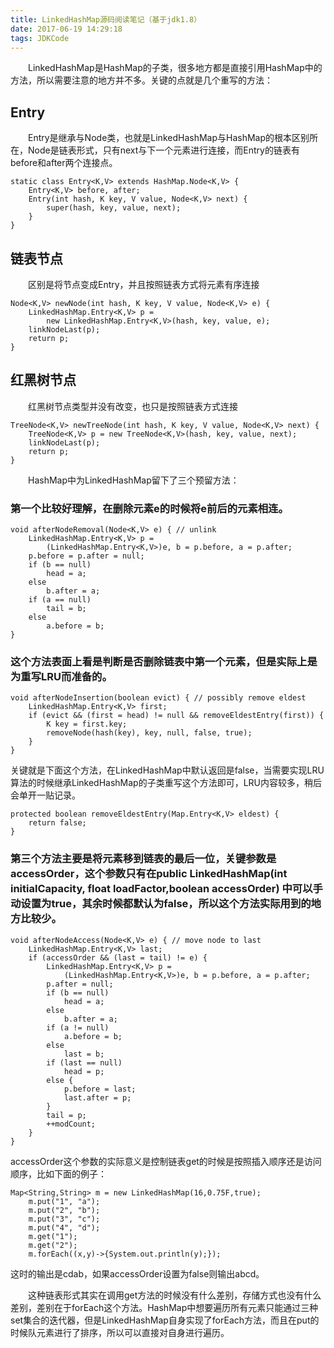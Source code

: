 ```yaml
---
title: LinkedHashMap源码阅读笔记（基于jdk1.8）
date: 2017-06-19 14:29:18
tags: JDKCode
---
```


　　LinkedHashMap是HashMap的子类，很多地方都是直接引用HashMap中的方法，所以需要注意的地方并不多。关键的点就是几个重写的方法：
## Entry
　　Entry是继承与Node类，也就是LinkedHashMap与HashMap的根本区别所在，Node是链表形式，只有next与下一个元素进行连接，而Entry的链表有before和after两个连接点。
	
	static class Entry<K,V> extends HashMap.Node<K,V> {
        Entry<K,V> before, after;
        Entry(int hash, K key, V value, Node<K,V> next) {
            super(hash, key, value, next);
        }
    }
<!-- more -->
## 链表节点
　　区别是将节点变成Entry，并且按照链表方式将元素有序连接

	Node<K,V> newNode(int hash, K key, V value, Node<K,V> e) {
        LinkedHashMap.Entry<K,V> p =
            new LinkedHashMap.Entry<K,V>(hash, key, value, e);
        linkNodeLast(p);
        return p;
    }

## 红黑树节点 
　　红黑树节点类型并没有改变，也只是按照链表方式连接
	
	TreeNode<K,V> newTreeNode(int hash, K key, V value, Node<K,V> next) {
        TreeNode<K,V> p = new TreeNode<K,V>(hash, key, value, next);
        linkNodeLast(p);
        return p;
    }

　　HashMap中为LinkedHashMap留下了三个预留方法：

### 第一个比较好理解，在删除元素e的时候将e前后的元素相连。

	void afterNodeRemoval(Node<K,V> e) { // unlink
        LinkedHashMap.Entry<K,V> p =
            (LinkedHashMap.Entry<K,V>)e, b = p.before, a = p.after;
        p.before = p.after = null;
        if (b == null)
            head = a;
        else
            b.after = a;
        if (a == null)
            tail = b;
        else
            a.before = b;
    }

### 这个方法表面上看是判断是否删除链表中第一个元素，但是实际上是为重写LRU而准备的。
	
	void afterNodeInsertion(boolean evict) { // possibly remove eldest
        LinkedHashMap.Entry<K,V> first;
        if (evict && (first = head) != null && removeEldestEntry(first)) {
            K key = first.key;
            removeNode(hash(key), key, null, false, true);
        }
    }

关键就是下面这个方法，在LinkedHashMap中默认返回是false，当需要实现LRU算法的时候继承LinkedHashMap的子类重写这个方法即可，LRU内容较多，稍后会单开一贴记录。

	protected boolean removeEldestEntry(Map.Entry<K,V> eldest) {
        return false;
    }

### 第三个方法主要是将元素移到链表的最后一位，关键参数是accessOrder，这个参数只有在public LinkedHashMap(int initialCapacity, float loadFactor,boolean accessOrder) 中可以手动设置为true，其余时候都默认为false，所以这个方法实际用到的地方比较少。

	void afterNodeAccess(Node<K,V> e) { // move node to last
        LinkedHashMap.Entry<K,V> last;
        if (accessOrder && (last = tail) != e) {
            LinkedHashMap.Entry<K,V> p =
                (LinkedHashMap.Entry<K,V>)e, b = p.before, a = p.after;
            p.after = null;
            if (b == null)
                head = a;
            else
                b.after = a;
            if (a != null)
                a.before = b;
            else
                last = b;
            if (last == null)
                head = p;
            else {
                p.before = last;
                last.after = p;
            }
            tail = p;
            ++modCount;
        }
    }

accessOrder这个参数的实际意义是控制链表get的时候是按照插入顺序还是访问顺序，比如下面的例子：

	Map<String,String> m = new LinkedHashMap(16,0.75F,true);
        m.put("1", "a");
        m.put("2", "b");
        m.put("3", "c");
        m.put("4", "d");
        m.get("1");
        m.get("2");
        m.forEach((x,y)->{System.out.println(y);});

这时的输出是cdab，如果accessOrder设置为false则输出abcd。
 
　　这种链表形式其实在调用get方法的时候没有什么差别，存储方式也没有什么差别，差别在于forEach这个方法。HashMap中想要遍历所有元素只能通过三种set集合的迭代器，但是LinkedHashMap自身实现了forEach方法，而且在put的时候队元素进行了排序，所以可以直接对自身进行遍历。